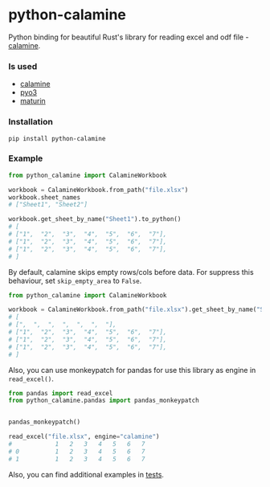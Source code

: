 # python-calamine

Python binding for beautiful Rust's library for reading excel and odf file - [calamine](https://github.com/tafia/calamine).

### Is used
* [calamine](https://github.com/tafia/calamine)
* [pyo3](https://github.com/PyO3/pyo3)
* [maturin](https://github.com/PyO3/maturin)

### Installation
```
pip install python-calamine
```

### Example
```python
from python_calamine import CalamineWorkbook

workbook = CalamineWorkbook.from_path("file.xlsx")
workbook.sheet_names
# ["Sheet1", "Sheet2"]

workbook.get_sheet_by_name("Sheet1").to_python()
# [
# ["1",  "2",  "3",  "4",  "5",  "6",  "7"],
# ["1",  "2",  "3",  "4",  "5",  "6",  "7"],
# ["1",  "2",  "3",  "4",  "5",  "6",  "7"],
# ]
```

By default, calamine skips empty rows/cols before data. For suppress this behaviour, set `skip_empty_area` to `False`.
```python
from python_calamine import CalamineWorkbook

workbook = CalamineWorkbook.from_path("file.xlsx").get_sheet_by_name("Sheet1").to_python(skip_empty_area=False)
# [
# [",  ",  ",  ",  ",  ",  "],
# ["1",  "2",  "3",  "4",  "5",  "6",  "7"],
# ["1",  "2",  "3",  "4",  "5",  "6",  "7"],
# ["1",  "2",  "3",  "4",  "5",  "6",  "7"],
# ]
```

Also, you can use monkeypatch for pandas for use this library as engine in `read_excel()`.
```python
from pandas import read_excel
from python_calamine.pandas import pandas_monkeypatch


pandas_monkeypatch()

read_excel("file.xlsx", engine="calamine")
#            1   2   3   4   5   6   7
# 0          1   2   3   4   5   6   7
# 1          1   2   3   4   5   6   7
```

Also, you can find additional examples in [tests](https://github.com/dimastbk/python-calamine/blob/master/tests/test_base.py).
